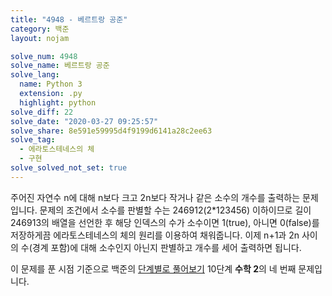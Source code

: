 ```yaml
---
title: "4948 - 베르트랑 공준"
category: 백준
layout: nojam

solve_num: 4948
solve_name: 베르트랑 공준
solve_lang:
  name: Python 3
  extension: .py
  highlight: python
solve_diff: 22
solve_date: "2020-03-27 09:25:57"
solve_share: 8e591e59995d4f9199d6141a28c2ee63
solve_tag:
  - 에라토스테네스의 체
  - 구현
solve_solved_not_set: true
---
```


주어진 자연수 n에 대해 n보다 크고 2n보다 작거나 같은 소수의 개수를 출력하는 문제입니다. 문제의 조건에서 소수를 판별할 수는 246912(2*123456) 이하이므로 길이 246913의 배열을 선언한 후 해당 인덱스의 수가 소수이면 1(true), 아니면 0(false)를 저장하게끔 에라토스테네스의 체의 원리를 이용하여 채워줍니다. 이제 n+1과 2n 사이의 수(경계 포함)에 대해 소수인지 아닌지 판별하고 개수를 세어 출력하면 됩니다.

이 문제를 푼 시점 기준으로 백준의 [단계별로 풀어보기](http://noj.am/p/s) 10단계 **수학 2**의 네 번째 문제입니다.
